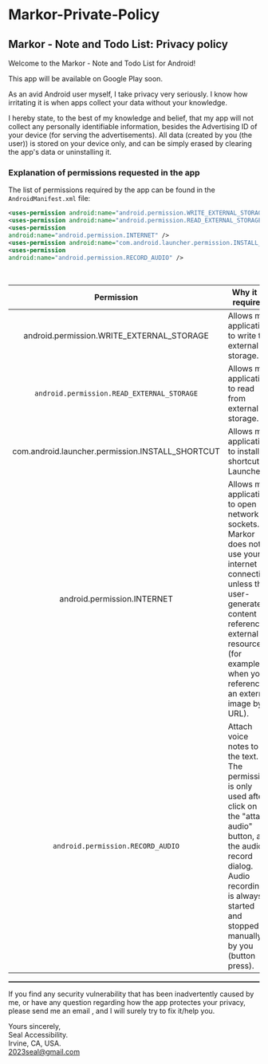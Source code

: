 # Markor-Private-Policy
## Markor - Note and Todo List: Privacy policy

Welcome to the Markor - Note and Todo List for Android!

This app will be available on Google Play soon.

As an avid Android user myself, I take privacy very seriously.
I know how irritating it is when apps collect your data without your knowledge.

I hereby state, to the best of my knowledge and belief, that my app will not collect any personally identifiable information, besides the Advertising ID of your device (for serving the advertisements). All data (created by you (the user)) is stored on your device only, and can be simply erased by clearing the app's data or uninstalling it.

### Explanation of permissions requested in the app

The list of permissions required by the app can be found in the `AndroidManifest.xml` file:

```xml
<uses-permission android:name="android.permission.WRITE_EXTERNAL_STORAGE" />
<uses-permission android:name="android.permission.READ_EXTERNAL_STORAGE" />
<uses-permission 
android:name="android.permission.INTERNET" />
<uses-permission android:name="com.android.launcher.permission.INSTALL_SHORTCUT" />
<uses-permission 
android:name="android.permission.RECORD_AUDIO" />
```

<br/>

|                    Permission                    | Why it is required                                           |
| :----------------------------------------------: | ------------------------------------------------------------ |
|    android.permission.WRITE_EXTERNAL_STORAGE     | Allows my application to write to external storage.          |
|    `android.permission.READ_EXTERNAL_STORAGE`    | Allows my application to read from external storage.         |
| com.android.launcher.permission.INSTALL_SHORTCUT | Allows my application to install a shortcut in Launcher.     |
|           android.permission.INTERNET            | Allows my application to open network sockets. Markor does not use your internet connection unless the user-generated content references external resources (for example, when you reference an external image by URL). |
|        `android.permission.RECORD_AUDIO`         | Attach voice notes to the text. The permission is only used after click on the "attach audio" button, at the audio record dialog. Audio recording is always started and stopped manually by you (button press). |

 <hr style="border:1px solid gray">


If you find any security vulnerability that has been inadvertently caused by me, or have any question regarding how the app protectes your privacy, please send me an email , and I will surely try to fix it/help you.

Yours sincerely,  
Seal Accessibility.  
Irvine, CA, USA.  
2023seal@gmail.com
